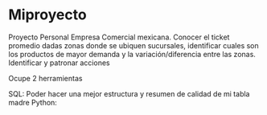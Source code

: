 # Miproyecto
Proyecto Personal
Empresa Comercial mexicana.
Conocer el ticket promedio dadas zonas donde se ubiquen sucursales, identificar cuales son los productos de mayor demanda y la variación/diferencia entre las zonas.
Identificar y patronar acciones


Ocupe 2 herramientas 

SQL: Poder hacer una mejor estructura y resumen de calidad de mi tabla madre 
Python:
